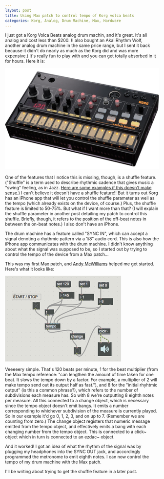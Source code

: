 ```yaml
---
layout: post
title: Using Max patch to control tempo of Korg volca beats
categories: Korg, Analog, Drum Machine, Max, Hardware
---
```


I just got a Korg Volca Beats analog drum machin, and it's great.  It's all analog and cost less than $200.  (I also bought an Akai Rhythm Wolf, another analog drum machine in the same price range, but I sent it back because it didn't do nearly as much as the Korg did and was more expensive.)  It's really fun to play with and you can get totally absorbed in it for hours.  Here it is:

![Korg volca beats](/assets/img/volcabeats.jpg)

One of the features that I notice this is missing, though, is a shuffle feature.  ("Shuffle" is a term used to describe rhythmic cadence that gives music a "swing" feeling, as in Jazz.  [Here are some examples if this doesn't make sense.](https://en.wikipedia.org/wiki/Swing_%28jazz_performance_style%29#Swing_note))  I can't believe it doesn't have a shuffle feature!!  But it turns out Korg has an iPhone app that will let you control the shuffle parameter as well as the tempo (which already exists on the device, of course.)  Plus, the shuffle feature is limited to 50-75%.  But what if I want more than that?  (I will explain the shuffle parameter in another post detailing my patch to control this shuffle.  Briefly, though, it refers to the position of the off-beat notes in between the on-beat notes.)  I also don't have an iPhone.

The drum machine has a feature called "SYNC IN", which can accept a signal denoting a rhythmic pattern via a 1/8" audio cord.  This is also how the iPhone app communicates with the drum machine. I didn't know anything about what the signal was supposed to be, so I started out by trying to control the tempo of the device from a Max patch...

This was my first Max patch, and [Andy McWilliams](http://jahya.net/) helped me get started.  Here's what it looks like:

![Tempo patch](/assets/img/tempopatch.png)

Veeeeery simple.  That's 120 beats per minute, 1 for the beat multiplier (from the Max tempo reference: "can lengthen the amount of time taken for one beat. It slows the tempo down by a factor. For example, a multiplier of 2 will make tempo send out its output half as fast."), and 8 for the "initial rhyhtmic output" (is this a common phrase?), which refers to the number of subdivisions each measure has.  So with 8 we're outputting 8 eighth notes per measure.  All this connected to a change object, which is necessary since the tempo object doesn't emit bangs.  It emits a number corresponding to whichever subdivision of the measure is currently played.  So in our example it'd go 0, 1, 2, 3, and on up to 7.  (Remember we are counting from zero.)  The change object registers that numeric message emitted from the tempo object, and effectively emits a bang with each changing number from the tempo object.  This is connected to a click~ object which in turn is connected to an ezdac~ object.

And it worked!  I got an idea of what the rhythm of the signal was by plugging my headphones into the SYNC OUT jack, and accordingly programmed the metronome to emit eighth notes.  I can now control the tempo of my drum machine with the Max patch.

I'll be writing about trying to get the shuffle feature in a later post.